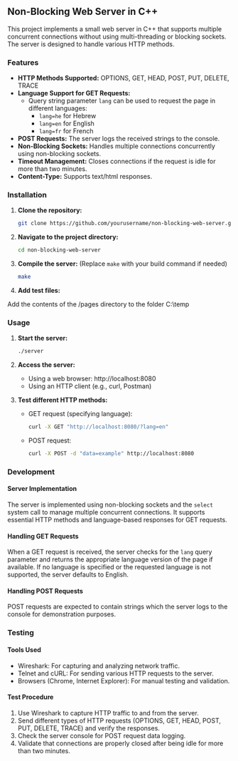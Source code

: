 ## Non-Blocking Web Server in C++

This project implements a small web server in C++ that supports multiple concurrent connections without using multi-threading or blocking sockets. The server is designed to handle various HTTP methods.

### Features

* **HTTP Methods Supported:** OPTIONS, GET, HEAD, POST, PUT, DELETE, TRACE
* **Language Support for GET Requests:**
    * Query string parameter `lang` can be used to request the page in different languages:
        * `lang=he` for Hebrew
        * `lang=en` for English
        * `lang=fr` for French
* **POST Requests:** The server logs the received strings to the console.
* **Non-Blocking Sockets:** Handles multiple connections concurrently using non-blocking sockets.
* **Timeout Management:** Closes connections if the request is idle for more than two minutes.
* **Content-Type:** Supports text/html responses.

### Installation

1. **Clone the repository:**

   ```bash
   git clone https://github.com/yourusername/non-blocking-web-server.git
   ```

2. **Navigate to the project directory:**

   ```bash
   cd non-blocking-web-server
   ```

3. **Compile the server:** (Replace `make` with your build command if needed)

   ```bash
   make
   ```

4. **Add test files:**

Add the contents of the /pages directory to the folder C:\temp


### Usage

1. **Start the server:**

   ```bash
   ./server
   ```

2. **Access the server:**

   * Using a web browser: http://localhost:8080
   * Using an HTTP client (e.g., curl, Postman)

3. **Test different HTTP methods:**

   * GET request (specifying language):
     ```bash
     curl -X GET "http://localhost:8080/?lang=en"
     ```
   * POST request:
     ```bash
     curl -X POST -d "data=example" http://localhost:8080
     ```

### Development

#### Server Implementation

The server is implemented using non-blocking sockets and the `select` system call to manage multiple concurrent connections. It supports essential HTTP methods and language-based responses for GET requests.

#### Handling GET Requests

When a GET request is received, the server checks for the `lang` query parameter and returns the appropriate language version of the page if available. If no language is specified or the requested language is not supported, the server defaults to English.

#### Handling POST Requests

POST requests are expected to contain strings which the server logs to the console for demonstration purposes.

### Testing

#### Tools Used

* Wireshark: For capturing and analyzing network traffic.
* Telnet and cURL: For sending various HTTP requests to the server.
* Browsers (Chrome, Internet Explorer): For manual testing and validation.

#### Test Procedure

1. Use Wireshark to capture HTTP traffic to and from the server.
2. Send different types of HTTP requests (OPTIONS, GET, HEAD, POST, PUT, DELETE, TRACE) and verify the responses.
3. Check the server console for POST request data logging.
4. Validate that connections are properly closed after being idle for more than two minutes.
